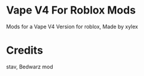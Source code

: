 # Vape V4 For Roblox Mods
Mods for a Vape V4 Version for roblox, Made by xylex
# Credits
stav, Bedwarz mod
